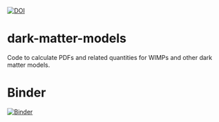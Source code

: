 [![DOI](https://zenodo.org/badge/12589/mattbellis/dark-matter-models.svg)](http://dx.doi.org/10.5281/zenodo.17485)

# dark-matter-models
Code to calculate PDFs and related quantities for WIMPs and other dark matter models. 


# Binder
[![Binder](http://mybinder.org/badge.svg)](http://mybinder.org/repo/mattbellis/dark-matter-models)
